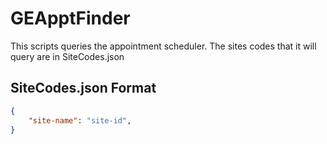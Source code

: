 # GEApptFinder

This scripts queries the appointment scheduler. The sites codes that it will query are in SiteCodes.json

## SiteCodes.json Format
```json
{
    "site-name": "site-id",
}
```
